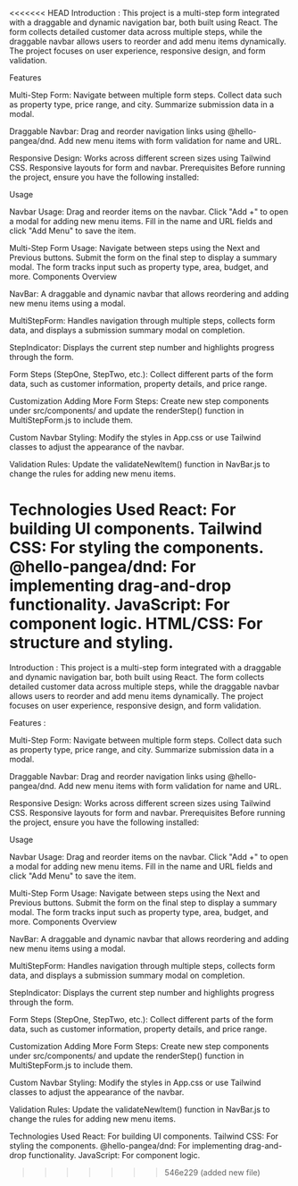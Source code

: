 <<<<<<< HEAD
Introduction : 
This project is a multi-step form integrated with a draggable and dynamic navigation bar, both built using React. The form collects detailed customer data across multiple steps, while the draggable navbar allows users to reorder and add menu items dynamically. The project focuses on user experience, responsive design, and form validation.

Features

Multi-Step Form:
Navigate between multiple form steps.
Collect data such as property type, price range, and city.
Summarize submission data in a modal.

Draggable Navbar:
Drag and reorder navigation links using @hello-pangea/dnd.
Add new menu items with form validation for name and URL.

Responsive Design:
Works across different screen sizes using Tailwind CSS.
Responsive layouts for form and navbar.
Prerequisites
Before running the project, ensure you have the following installed:

Usage

Navbar Usage:
Drag and reorder items on the navbar.
Click "Add +" to open a modal for adding new menu items.
Fill in the name and URL fields and click "Add Menu" to save the item.

Multi-Step Form Usage:
Navigate between steps using the Next and Previous buttons.
Submit the form on the final step to display a summary modal.
The form tracks input such as property type, area, budget, and more.
Components Overview

NavBar:
A draggable and dynamic navbar that allows reordering and adding new menu items using a modal.

MultiStepForm:
Handles navigation through multiple steps, collects form data, and displays a submission summary modal on completion.

StepIndicator:
Displays the current step number and highlights progress through the form.

Form Steps (StepOne, StepTwo, etc.):
Collect different parts of the form data, such as customer information, property details, and price range.

Customization
Adding More Form Steps:
Create new step components under src/components/ and update the renderStep() function in MultiStepForm.js to include them.

Custom Navbar Styling:
Modify the styles in App.css or use Tailwind classes to adjust the appearance of the navbar.

Validation Rules:
Update the validateNewItem() function in NavBar.js to change the rules for adding new menu items.

Technologies Used
React: For building UI components.
Tailwind CSS: For styling the components.
@hello-pangea/dnd: For implementing drag-and-drop functionality.
JavaScript: For component logic.
HTML/CSS: For structure and styling.
=======
Introduction : This project is a multi-step form integrated with a draggable and dynamic navigation bar, both built using React. The form collects detailed customer data across multiple steps, while the draggable navbar allows users to reorder and add menu items dynamically. The project focuses on user experience, responsive design, and form validation.

Features : 

Multi-Step Form: Navigate between multiple form steps. Collect data such as property type, price range, and city. Summarize submission data in a modal.

Draggable Navbar: Drag and reorder navigation links using @hello-pangea/dnd. Add new menu items with form validation for name and URL.

Responsive Design: Works across different screen sizes using Tailwind CSS. Responsive layouts for form and navbar. Prerequisites Before running the project, ensure you have the following installed:

Usage

Navbar Usage: Drag and reorder items on the navbar. Click "Add +" to open a modal for adding new menu items. Fill in the name and URL fields and click "Add Menu" to save the item.

Multi-Step Form Usage: Navigate between steps using the Next and Previous buttons. Submit the form on the final step to display a summary modal. The form tracks input such as property type, area, budget, and more. Components Overview

NavBar: A draggable and dynamic navbar that allows reordering and adding new menu items using a modal.

MultiStepForm: Handles navigation through multiple steps, collects form data, and displays a submission summary modal on completion.

StepIndicator: Displays the current step number and highlights progress through the form.

Form Steps (StepOne, StepTwo, etc.): Collect different parts of the form data, such as customer information, property details, and price range.

Customization Adding More Form Steps: Create new step components under src/components/ and update the renderStep() function in MultiStepForm.js to include them.

Custom Navbar Styling: Modify the styles in App.css or use Tailwind classes to adjust the appearance of the navbar.

Validation Rules: Update the validateNewItem() function in NavBar.js to change the rules for adding new menu items.

Technologies Used React: For building UI components. 
Tailwind CSS: For styling the components. 
@hello-pangea/dnd: For implementing drag-and-drop functionality. 
JavaScript: For component logic. 
>>>>>>> 546e229 (added new file)
